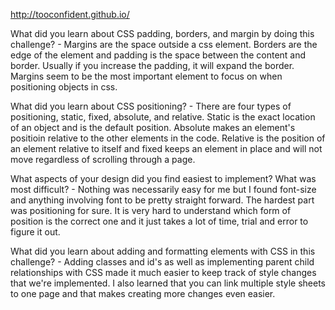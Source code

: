 http://tooconfident.github.io/

What did you learn about CSS padding, borders, and margin by doing this challenge? - Margins are the space outside a css element. Borders are the edge of the element and padding is the space between the content and border. Usually if you increase the padding, it will expand the border. Margins seem to be the most important element to focus on when positioning objects in css.

What did you learn about CSS positioning? - There are four types of positioning, static, fixed, absolute, and relative. Static is the exact location of an object and is the default position. Absolute makes an element's positioin relative to the other elements in the code. Relative is the position of an element relative to itself and fixed keeps an element in place and will not move regardless of scrolling through a page.

What aspects of your design did you find easiest to implement? What was most difficult? - Nothing was necessarily easy for me but I found font-size and anything involving font to be pretty straight forward. The hardest part was positioning for sure. It is very hard to understand which form of position is the correct one and it just takes a lot of time, trial and error to figure it out.

What did you learn about adding and formatting elements with CSS in this challenge? - Adding classes and id's as well as implementing parent child relationships with CSS made it much easier to keep track of style changes that we're implemented. I also learned that you can link multiple style sheets to one page and that makes creating more changes even easier.